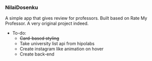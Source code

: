### NilaiDosenku

A simple app that gives review for professors. Built based on Rate My Professor. A very original project indeed.

- To-do:
  - ~~Card-based styling~~
  - Take university list api from hipolabs
  - Create instagram like animation on hover
  - Create back-end
